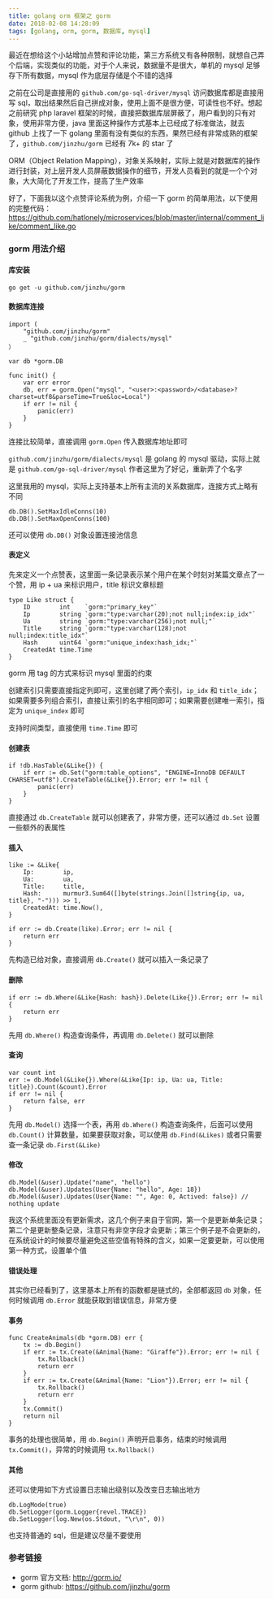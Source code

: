 ```yaml
---
title: golang orm 框架之 gorm
date: 2018-02-08 14:28:09
tags: [golang, orm, gorm, 数据库, mysql]
---
```


最近在想给这个小站增加点赞和评论功能，第三方系统又有各种限制，就想自己弄个后端，实现类似的功能，对于个人来说，数据量不是很大，单机的 mysql 足够存下所有数据，mysql 作为底层存储是个不错的选择

之前在公司是直接用的 `github.com/go-sql-driver/mysql` 访问数据库都是直接用写 sql，取出结果然后自己拼成对象，使用上面不是很方便，可读性也不好。想起之前研究 php laravel 框架的时候，直接把数据库层屏蔽了，用户看到的只有对象，使用非常方便，java 里面这种操作方式基本上已经成了标准做法，就去 github 上找了一下 golang 里面有没有类似的东西，果然已经有非常成熟的框架了，`github.com/jinzhu/gorm` 已经有 7k+ 的 star 了

ORM（Object Relation Mapping），对象关系映射，实际上就是对数据库的操作进行封装，对上层开发人员屏蔽数据操作的细节，开发人员看到的就是一个个对象，大大简化了开发工作，提高了生产效率

好了，下面我以这个点赞评论系统为例，介绍一下 gorm 的简单用法，以下使用的完整代码：<https://github.com/hatlonely/microservices/blob/master/internal/comment_like/comment_like.go>

### gorm 用法介绍

#### 库安装

```
go get -u github.com/jinzhu/gorm
```

#### 数据库连接

```golang
import (
    "github.com/jinzhu/gorm"
    _ "github.com/jinzhu/gorm/dialects/mysql"
）

var db *gorm.DB

func init() {
    var err error
    db, err = gorm.Open("mysql", "<user>:<password>/<database>?charset=utf8&parseTime=True&loc=Local")
    if err != nil {
        panic(err)
    }
}
```

连接比较简单，直接调用 `gorm.Open` 传入数据库地址即可

`github.com/jinzhu/gorm/dialects/mysql` 是 golang 的 mysql 驱动，实际上就是 `github.com/go-sql-driver/mysql` 作者这里为了好记，重新弄了个名字

这里我用的 mysql，实际上支持基本上所有主流的关系数据库，连接方式上略有不同

``` golang
db.DB().SetMaxIdleConns(10)
db.DB().SetMaxOpenConns(100)
```

还可以使用 `db.DB()` 对象设置连接池信息

#### 表定义

先来定义一个点赞表，这里面一条记录表示某个用户在某个时刻对某篇文章点了一个赞，用 ip + ua 来标识用户，title 标识文章标题

```golang
type Like struct {
    ID        int    `gorm:"primary_key"`
    Ip        string `gorm:"type:varchar(20);not null;index:ip_idx"`
    Ua        string `gorm:"type:varchar(256);not null;"`
    Title     string `gorm:"type:varchar(128);not null;index:title_idx"`
    Hash      uint64 `gorm:"unique_index:hash_idx;"`
    CreatedAt time.Time
}
```

gorm 用 tag 的方式来标识 mysql 里面的约束

创建索引只需要直接指定列即可，这里创建了两个索引，`ip_idx` 和 `title_idx`；如果需要多列组合索引，直接让索引的名字相同即可；如果需要创建唯一索引，指定为 `unique_index` 即可

支持时间类型，直接使用 `time.Time` 即可

#### 创建表

```golang
if !db.HasTable(&Like{}) {
    if err := db.Set("gorm:table_options", "ENGINE=InnoDB DEFAULT CHARSET=utf8").CreateTable(&Like{}).Error; err != nil {
        panic(err)
    }
}
```

直接通过 `db.CreateTable` 就可以创建表了，非常方便，还可以通过 `db.Set` 设置一些额外的表属性

#### 插入

```golang
like := &Like{
    Ip:        ip,
    Ua:        ua,
    Title:     title,
    Hash:      murmur3.Sum64([]byte(strings.Join([]string{ip, ua, title}, "-"))) >> 1,
    CreatedAt: time.Now(),
}

if err := db.Create(like).Error; err != nil {
    return err
}
```

先构造已给对象，直接调用 `db.Create()` 就可以插入一条记录了

#### 删除

```golang
if err := db.Where(&Like{Hash: hash}).Delete(Like{}).Error; err != nil {
    return err
}
```

先用 `db.Where()` 构造查询条件，再调用 `db.Delete()` 就可以删除

#### 查询

```golang
var count int
err := db.Model(&Like{}).Where(&Like{Ip: ip, Ua: ua, Title: title}).Count(&count).Error
if err != nil {
    return false, err
}
```

先用 `db.Model()` 选择一个表，再用 `db.Where()` 构造查询条件，后面可以使用 `db.Count()` 计算数量，如果要获取对象，可以使用 `db.Find(&Likes)` 或者只需要查一条记录 `db.First(&Like)`

#### 修改

```golang
db.Model(&user).Update("name", "hello")
db.Model(&user).Updates(User{Name: "hello", Age: 18})
db.Model(&user).Updates(User{Name: "", Age: 0, Actived: false}) // nothing update
```

我这个系统里面没有更新需求，这几个例子来自于官网，第一个是更新单条记录；第二个是更新整条记录，注意只有非空字段才会更新；第三个例子是不会更新的，在系统设计的时候要尽量避免这些空值有特殊的含义，如果一定要更新，可以使用第一种方式，设置单个值

#### 错误处理

其实你已经看到了，这里基本上所有的函数都是链式的，全部都返回 `db` 对象，任何时候调用 `db.Error` 就能获取到错误信息，非常方便

#### 事务

```golang
func CreateAnimals(db *gorm.DB) err {
    tx := db.Begin()
    if err := tx.Create(&Animal{Name: "Giraffe"}).Error; err != nil {
        tx.Rollback()
        return err
    }
    if err := tx.Create(&Animal{Name: "Lion"}).Error; err != nil {
        tx.Rollback()
        return err
    }
    tx.Commit()
    return nil
}
```

事务的处理也很简单，用 `db.Begin()` 声明开启事务，结束的时候调用 `tx.Commit()`，异常的时候调用 `tx.Rollback()`

#### 其他

还可以使用如下方式设置日志输出级别以及改变日志输出地方

```
db.LogMode(true)
db.SetLogger(gorm.Logger{revel.TRACE})
db.SetLogger(log.New(os.Stdout, "\r\n", 0))
```

也支持普通的 sql，但是建议尽量不要使用

### 参考链接

- gorm 官方文档: <http://gorm.io/>
- gorm github: <https://github.com/jinzhu/gorm>
